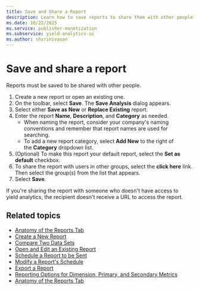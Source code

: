 ```yaml
---
title: Save and Share a Report
description: Learn how to save reports to share them with other people.
ms.date: 10/22/2025
ms.service: publisher-monetization
ms.subservice: yield-analytics-ui
ms.author: shsrinivasan
---
```


# Save and share a report

Reports must be saved to be shared with other people.

1. Create a new report or open an existing one.
1. On the toolbar, select **Save**. The **Save Analysis** dialog appears.
1. Select either **Save as New** or **Replace Existing** report.
1. Enter the report **Name**, **Description**, and **Category** as needed.
    - When naming the report, consider your company's naming conventions and remember that report names are used for searching.
    - To add a new report category, select **Add New** to the right of the **Category** dropdown list.
1. (Optional) To make this report your default report, select the **Set as default** checkbox.
1. To share the report with users in other groups, select the **click here** link. Then select the group(s) from the list that appears.
1. Select **Save**.

If you're sharing the report with someone who doesn't have access to yield analytics, the recipient doesn't receive a URL to access the report.

## Related topics

- [Anatomy of the Reports Tab](./anatomy-of-the-reports-tab.md)
- [Create a New Report](./create-a-new-report.md)
- [Compare Two Data Sets](./compare-two-data-sets.md)
- [Open and Edit an Existing Report](./open-and-edit-an-existing-report.md)
- [Schedule a Report to be Sent](./schedule-a-report-to-be-sent.md)
- [Modify a Report's Schedule](./modify-a-report-s-schedule.md)
- [Export a Report](./export-a-report.md)
- [Reporting Options for Dimension, Primary, and Secondary Metrics](./reporting-options-for-dimension-primary-and-secondary-metrics.md)
- [Anatomy of the Reports Tab](./anatomy-of-the-reports-tab.md)
